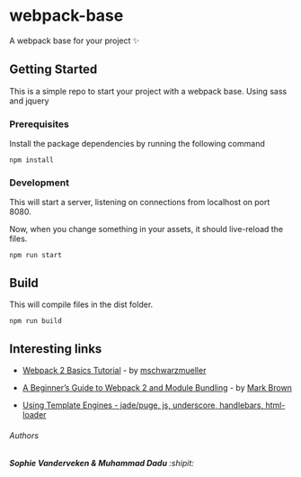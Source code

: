 # webpack-base
A webpack base for your project :sparkles:

## Getting Started
This is a simple repo to start your project with a webpack base. Using sass and jquery 

### Prerequisites

Install the package dependencies by running the following command

```
npm install
```
### Development

This will start a server, listening on connections from localhost on port 8080.

Now, when you change something in your assets, it should live-reload the files.

```
npm run start
```
## Build 

This will compile files in the dist folder.

```
npm run build
```
## Interesting links

* [Webpack 2 Basics Tutorial](https://www.youtube.com/watch?v=HNRt0lODCQM) - by [mschwarzmueller](https://github.com/mschwarzmueller)

* [A Beginner’s Guide to Webpack 2 and Module Bundling](https://www.sitepoint.com/beginners-guide-to-webpack-2-and-module-bundling/) - by [Mark Brown](https://www.sitepoint.com/author/mbrown/)

* [Using Template Engines - jade/puge, js, underscore, handlebars, html-loader](https://github.com/jantimon/html-webpack-plugin/blob/master/docs/template-option.md)

###### Authors

###### **Sophie Vanderveken & Muhammad Dadu** :shipit:
